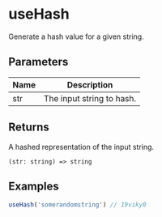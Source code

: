 # useHash
Generate a hash value for a given string.
## Parameters
| Name | Description |
|------|-------------|
|str|The input string to hash.|
## Returns
A hashed representation of the input string.
```
(str: string) => string
```
## Examples
```ts
useHash('somerandomstring') // 19viky0
```